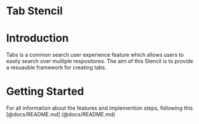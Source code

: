 Tab Stencil
=================

# Introduction
Tabs is a common search user experience feature which allows users to easily search over multiple respositores. The aim of this Stencil is to provide a resuauble framework for creating tabs.

# Getting Started
For all information about the features and implemention steps, following this  [@docs/README.md] (@docs/README.md)
